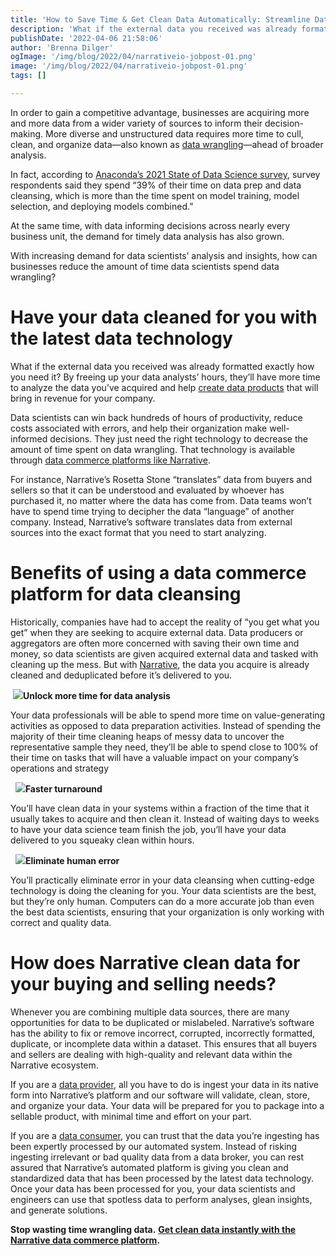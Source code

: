 ```yaml
---
title: 'How to Save Time & Get Clean Data Automatically: Streamline Data Wrangling'
description: 'What if the external data you received was already formatted exactly how you need it? Learn how to save your data scientists'' time and streamline data wrangling.'
publishDate: '2022-04-06 21:58:06'
author: 'Brenna Dilger'
ogImage: '/img/blog/2022/04/narrativeio-jobpost-01.png'
image: '/img/blog/2022/04/narrativeio-jobpost-01.png'
tags: []

---
```

In order to gain a competitive advantage, businesses are acquiring more and more data from a wider variety of sources to inform their decision-making. More diverse and unstructured data requires more time to cull, clean, and organize data—also known as [data wrangling](https://online.hbs.edu/blog/post/data-wrangling)—ahead of broader analysis. 

In fact, according to [Anaconda’s 2021 State of Data Science survey](https://www.anaconda.com/state-of-data-science-2021), survey respondents said they spend “39% of their time on data prep and data cleansing, which is more than the time spent on model training, model selection, and deploying models combined.”

At the same time, with data informing decisions across nearly every business unit, the demand for timely data analysis has also grown.

With increasing demand for data scientists’ analysis and insights, how can businesses reduce the amount of time data scientists spend data wrangling?

**Have your data cleaned for you with the latest data technology**
==================================================================

What if the external data you received was already formatted exactly how you need it? By freeing up your data analysts’ hours, they’ll have more time to analyze the data you’ve acquired and help [create data products](https://blog.narrative.io/5-steps-to-building-a-successful-data-product) that will bring in revenue for your company. 

Data scientists can win back hundreds of hours of productivity, reduce costs associated with errors, and help their organization make well-informed decisions. They just need the right technology to decrease the amount of time spent on data wrangling. That technology is available through [data commerce platforms like Narrative](/faq/what-is-data-collaboration).

For instance, Narrative’s Rosetta Stone “translates” data from buyers and sellers so that it can be understood and evaluated by whoever has purchased it, no matter where the data has come from. Data teams won’t have to spend time trying to decipher the data “language” of another company. Instead, Narrative’s software translates data from external sources into the exact format that you need to start analyzing.

**Benefits of using a data commerce platform for data cleansing** 
==================================================================

Historically, companies have had to accept the reality of “you get what you get” when they are seeking to acquire external data. Data producers or aggregators are often more concerned with saving their own time and money, so data scientists are given acquired external data and tasked with cleaning up the mess. But with [Narrative](https://www.narrative.io/), the data you acquire is already cleaned and deduplicated before it’s delivered to you. 

  
 ![](https://lh5.googleusercontent.com/nLX8Bhi3xAI-_p8J5dqCZJ1Rh8IWgiACr598th8itbtENAAuE1WUaG6jKYkZQdig88H_ErRrAmnt2rz37Q8GqZhEWnNTVN7nBQkeGliOnWnDUzBlnWYUMojjxuXSh_ZoZBC1GoAp)**Unlock more time for data analysis**

Your data professionals will be able to spend more time on value-generating activities as opposed to data preparation activities. Instead of spending the majority of their time cleaning heaps of messy data to uncover the representative sample they need, they’ll be able to spend close to 100% of their time on tasks that will have a valuable impact on your company’s operations and strategy

  
  ![](https://lh4.googleusercontent.com/EbX6Q73s2IuAGF-k15iqImdeVAnMJ0Onow6haGiAoB-6FX7wToTSz94Pr1ssigNxor2NUGQXECypW5UfQj1nPc4N7TaFU-4pUTZmnlmq6TWG6mLCKR5YVyTNE8gkVqbcU5yhm1Sx)**Faster turnaround**

You’ll have clean data in your systems within a fraction of the time that it usually takes to acquire and then clean it. Instead of waiting days to weeks to have your data science team finish the job, you’ll have your data delivered to you squeaky clean within hours.  
  
  ![](https://lh6.googleusercontent.com/RYfqKlHPBbYufSmmLaOa9-ZiA8c26sudiSiVCPyG-P-KxLkf1qTxs7UKLSsF5Fkw9QLMVs-gZo4m7ZsADGQ5CD4G6abH4fKGKz2wwBfDjtndedMIh5HyugjPnbBMwMSoe5YOg1rC)**Eliminate human error**

You’ll practically eliminate error in your data cleansing when cutting-edge technology is doing the cleaning for you. Your data scientists are the best, but they’re only human. Computers can do a more accurate job than even the best data scientists, ensuring that your organization is only working with correct and quality data. 

**How does Narrative clean data for your buying and selling needs?**
====================================================================

Whenever you are combining multiple data sources, there are many opportunities for data to be duplicated or mislabeled. Narrative’s software has the ability to fix or remove incorrect, corrupted, incorrectly formatted, duplicate, or incomplete data within a dataset. This ensures that all buyers and sellers are dealing with high-quality and relevant data within the Narrative ecosystem. 

If you are a [data provider](https://blog.narrative.io/how-to-start-selling-your-data), all you have to do is ingest your data in its native form into Narrative’s platform and our software will validate, clean, store, and organize your data. Your data will be prepared for you to package into a sellable product, with minimal time and effort on your part. 

If you are a [data consumer](https://blog.narrative.io/buyer-studio), you can trust that the data you’re ingesting has been expertly processed by our automated system. Instead of risking ingesting irrelevant or bad quality data from a data broker, you can rest assured that Narrative’s automated platform is giving you clean and standardized data that has been processed by the latest data technology. Once your data has been processed for you, your data scientists and engineers can use that spotless data to perform analyses, glean insights, and generate solutions.

**Stop wasting time wrangling data.** [**Get clean data instantly with the Narrative data commerce platform**](/contact)**.**
